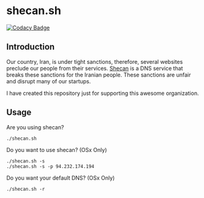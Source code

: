 # shecan.sh
[![Codacy Badge](https://api.codacy.com/project/badge/Grade/ecf4e8dbbda946b391b3af82c42ab257)](https://www.codacy.com/app/1995parham/shecan.sh?utm_source=github.com&amp;utm_medium=referral&amp;utm_content=1995parham/shecan.sh&amp;utm_campaign=Badge_Grade)

## Introduction
Our country, Iran, is under tight sanctions, therefore, several websites preclude our people from their services.
[Shecan](http://shecan.ir/) is a DNS service that breaks these sanctions for the Iranian people.
These sanctions are unfair and disrupt many of our startups.

I have created this repository just for supporting this awesome organization.

## Usage
Are you using shecan?
```sh
./shecan.sh
```

Do you want to use shecan? (OSx Only)
```
./shecan.sh -s
./shecan.sh -s -p 94.232.174.194
```

Do you want your default DNS? (OSx Only)
```
./shecan.sh -r
```
